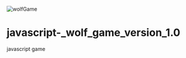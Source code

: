 ![wolfGame](https://user-images.githubusercontent.com/86081416/219430395-0cb8cf1a-c439-43b6-97a6-9c51e683bd0c.png)
# javascript-_wolf_game_version_1.0
javascript game 
